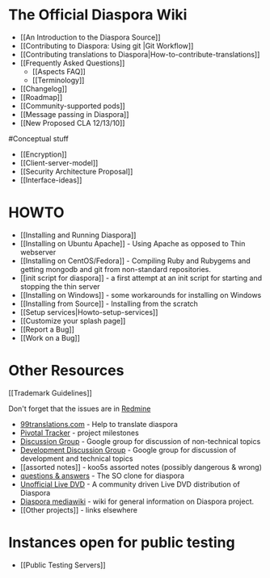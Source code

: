 # The Official Diaspora Wiki

* [[An Introduction to the Diaspora Source]]
* [[Contributing to Diaspora: Using git |Git Workflow]]
* [[Contributing translations to Diaspora|How-to-contribute-translations]]
* [[Frequently Asked Questions]]
   * [[Aspects FAQ]]
   * [[Terminology]]
* [[Changelog]]
* [[Roadmap]]
* [[Community-supported pods]]
* [[Message passing in Diaspora]]
* [[New Proposed CLA  12/13/10]]

#Conceptual stuff
* [[Encryption]]
* [[Client-server-model]]
* [[Security Architecture Proposal]]
* [[Interface-ideas]]

# HOWTO
* [[Installing and Running Diaspora]]
* [[Installing on Ubuntu Apache]] - Using Apache as opposed to Thin webserver
* [[Installing on CentOS/Fedora]] - Compiling Ruby and Rubygems and getting mongodb and git from non-standard repositories.
* [[init script for diaspora]] - a first attempt at an init script for starting and stopping the thin server
* [[Installing on Windows]] - some workarounds for installing on Windows
* [[Installing from Source]] - Installing from the scratch
* [[Setup services|Howto-setup-services]]
* [[Customize your splash page]]
* [[Report a Bug]]
* [[Work on a Bug]]

# Other Resources

[[Trademark Guidelines]]

Don't forget that the issues are in [Redmine](http://bugs.joindiaspora.com/projects/diaspora/issues)

* [99translations.com](http://99translations.com/public_projects/show/181) - Help to translate diaspora
* [Pivotal Tracker](https://www.pivotaltracker.com/projects/61641) - project milestones
* [Discussion Group](http://groups.google.com/group/diaspora-discuss) - Google group for discussion of non-technical topics
* [Development Discussion Group](http://groups.google.com/group/diaspora-dev) - Google group for discussion of development and technical topics
* [[assorted notes]] - koo5s assorted notes (possibly dangerous & wrong)
* [questions & answers](http://diaspora.shapado.com/) - The SO clone for diaspora
* [Unofficial Live DVD](http://github.com/diaspora/diaspora/wiki/Unofficial-Diaspora-Live-DVD) - A community driven Live DVD distribution of Diaspora
* [Diaspora mediawiki](http://diasporatest.com) - wiki for general information on Diaspora project. 
* [[Other projects]] - links elsewhere

# Instances open for public testing

* [[Public Testing Servers]]
